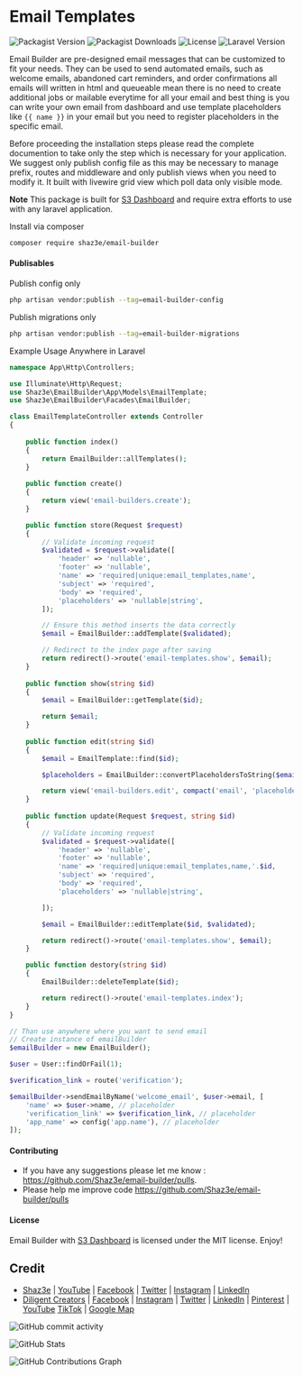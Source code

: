 # Email Templates

![Packagist Version](https://img.shields.io/packagist/v/shaz3e/email-builder)
![Packagist Downloads](https://img.shields.io/packagist/dt/shaz3e/email-builder)
![License](https://img.shields.io/packagist/l/shaz3e/email-builder)
![Laravel Version](https://img.shields.io/badge/laravel-12.x-blue)


Email Builder are pre-designed email messages that can be customized to fit your needs. They can be used to send automated emails, such as welcome emails, abandoned cart reminders, and order confirmations all emails will written in html and queueable mean there is no need to create additional jobs or mailable everytime for all your email and best thing is you can write your own email from dashboard and use template placeholders like `{{ name }}` in your email but you need to register placeholders in the specific email.

Before proceeding the installation steps please read the complete documention to take only the step which is necessary for your application. We suggest only publish config file as this may be necessary to manage prefix, routes and middleware and only publish views when you need to modify it. It built with livewire grid view which poll data only visible mode.

**Note**
This package is built for [S3 Dashboard](https://github.com/Shaz3e/S3-Dashboard) and require extra efforts to use with any laravel application.

Install via composer

```bash
composer require shaz3e/email-builder
```

#### Publisables

Publish config only

```bash
php artisan vendor:publish --tag=email-builder-config
```

Publish migrations only

```bash
php artisan vendor:publish --tag=email-builder-migrations
```

Example Usage Anywhere in Laravel
```php
namespace App\Http\Controllers;

use Illuminate\Http\Request;
use Shaz3e\EmailBuilder\App\Models\EmailTemplate;
use Shaz3e\EmailBuilder\Facades\EmailBuilder;

class EmailTemplateController extends Controller
{
    
    public function index()
    {
        return EmailBuilder::allTemplates();
    }
    
    public function create()
    {
        return view('email-builders.create');
    }

    public function store(Request $request)
    {
        // Validate incoming request
        $validated = $request->validate([
            'header' => 'nullable',
            'footer' => 'nullable',
            'name' => 'required|unique:email_templates,name',
            'subject' => 'required',
            'body' => 'required',
            'placeholders' => 'nullable|string',
        ]);

        // Ensure this method inserts the data correctly
        $email = EmailBuilder::addTemplate($validated);

        // Redirect to the index page after saving
        return redirect()->route('email-templates.show', $email);
    }
    
    public function show(string $id)
    {
        $email = EmailBuilder::getTemplate($id);

        return $email;
    }
    
    public function edit(string $id)
    {
        $email = EmailTemplate::find($id);

        $placeholders = EmailBuilder::convertPlaceholdersToString($email->placeholders);

        return view('email-builders.edit', compact('email', 'placeholders'));
    }
    
    public function update(Request $request, string $id)
    {
        // Validate incoming request
        $validated = $request->validate([
            'header' => 'nullable',
            'footer' => 'nullable',
            'name' => 'required|unique:email_templates,name,'.$id,
            'subject' => 'required',
            'body' => 'required',
            'placeholders' => 'nullable|string',

        ]);

        $email = EmailBuilder::editTemplate($id, $validated);

        return redirect()->route('email-templates.show', $email);
    }

    public function destory(string $id)
    {
        EmailBuilder::deleteTemplate($id);

        return redirect()->route('email-templates.index');
    }
}
```

```php
// Than use anywhere where you want to send email
// Create instance of emailBuilder
$emailBuilder = new EmailBuilder();

$user = User::findOrFail(1);

$verification_link = route('verification');

$emailBuilder->sendEmailByName('welcome_email', $user->email, [
    'name' => $user->name, // placeholder
    'verification_link' => $verification_link, // placeholder
    'app_name' => config('app.name'), // placeholder
]);
```


#### Contributing

* If you have any suggestions please let me know : https://github.com/Shaz3e/email-builder/pulls.
* Please help me improve code https://github.com/Shaz3e/email-builder/pulls

#### License
Email Builder with [S3 Dashboard](https://github.com/Shaz3e/S3-Dashboard) is licensed under the MIT license. Enjoy!

## Credit
* [Shaz3e](https://www.shaz3e.com) | [YouTube](https://www.youtube.com/@shaz3e) | [Facebook](https://www.facebook.com/shaz3e) | [Twitter](https://twitter.com/shaz3e) | [Instagram](https://www.instagram.com/shaz3e) | [LinkedIn](https://www.linkedin.com/in/shaz3e/)
* [Diligent Creators](https://www.diligentcreators.com) | [Facebook](https://www.facebook.com/diligentcreators) | [Instagram](https://www.instagram.com/diligentcreators/) | [Twitter](https://twitter.com/diligentcreator) | [LinkedIn](https://www.linkedin.com/company/diligentcreators/) | [Pinterest](https://www.pinterest.com/DiligentCreators/) | [YouTube](https://www.youtube.com/@diligentcreator) [TikTok](https://www.tiktok.com/@diligentcreators) | [Google Map](https://g.page/diligentcreators)

![GitHub commit activity](https://img.shields.io/github/commit-activity/m/shaz3e/email-builder)

![GitHub Stats](https://github-readme-stats.vercel.app/api?username=shaz3e&show_icons=true&count_private=true&theme=default)

![GitHub Contributions Graph](https://github-profile-summary-cards.vercel.app/api/cards/profile-details?username=shaz3e&theme=default)
